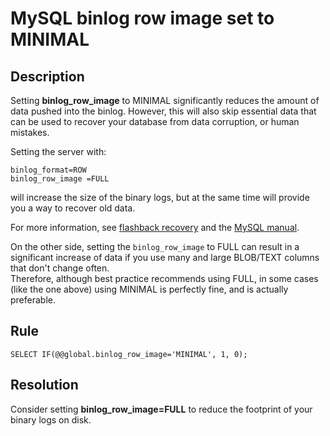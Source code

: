 # MySQL binlog row image set to MINIMAL
## Description
Setting **binlog_row_image** to MINIMAL significantly reduces the amount of data pushed into the binlog. However, this will also skip essential data that can be used to recover your database from data corruption, or human mistakes.

Setting the server with:
```
binlog_format=ROW
binlog_row_image =FULL
```
will increase the size of the binary logs, but at the same time will provide you a way to recover old data.

For more information, see [flashback recovery](https://mydbops.wordpress.com/2019/05/22/flashback-recovery-in-mariadb-mysql-percona/) and the [MySQL manual](https://dev.mysql.com/doc/refman/8.0/en/replication-options-binary-log.html#sysvar_binlog_row_image).

On the other side, setting the `binlog_row_image` to FULL can result in a significant increase of data if you use many and large BLOB/TEXT columns that don't change often.  
Therefore, although best practice recommends using FULL, in some cases (like the one above) using MINIMAL is perfectly fine, and is actually preferable.

## Rule
`SELECT IF(@@global.binlog_row_image='MINIMAL', 1, 0);`

## Resolution
Consider setting **binlog_row_image=FULL** to reduce the footprint of your binary logs on disk.
